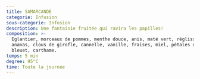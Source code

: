 ```yaml
---
title: SAMARCANDE
categorie: Infusion
sous-categorie: Infusion
description: Une fantaisie fruitée qui ravira les papilles!
composition: >-
  Eglantier, morceaux de pommes, menthe douce, anis, maté vert, réglisse,
  ananas, clous de girofle, cannelle, vanille, fraises, miel, pétales de soucis,
  bleuet, carthame.
temps: 5 min
degree: 95°C
time: Toute la journée
---
```


